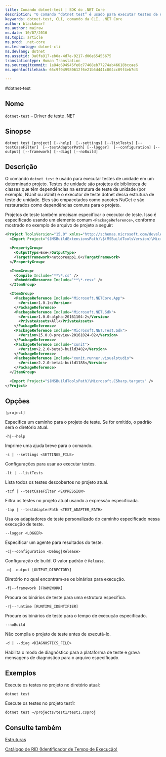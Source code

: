 ```yaml
---
title: Comando dotnet-test | SDK do .NET Core
description: "O comando “dotnet test” é usado para executar testes de unidade em um determinado projeto."
keywords: dotnet-test, CLI, comando da CLI, .NET Core
author: blackdwarf
ms.author: mairaw
ms.date: 10/07/2016
ms.topic: article
ms.prod: .net-core
ms.technology: dotnet-cli
ms.devlang: dotnet
ms.assetid: 3a0fa917-eb0a-4d7e-9217-d06e65455675
translationtype: Human Translation
ms.sourcegitcommit: 1a84c694945fe0c77468eb77274ab46618bccae6
ms.openlocfilehash: 66c9f949980612f6e21b6d441c004cc09f4eb7d3

---
```


#<a name="dotnet-test"></a>dotnet-test

## <a name="name"></a>Nome

`dotnet-test` – Driver de teste .NET

## <a name="synopsis"></a>Sinopse

`dotnet test [project] [--help] 
    [--settings] [--listTests] [--testCaseFilter] 
    [--testAdapterPath] [--logger] 
    [--configuration] [--output] [--framework] [--diag]
    [--noBuild]`  

## <a name="description"></a>Descrição

O comando `dotnet test` é usado para executar testes de unidade em um determinado projeto. Testes de unidade são projetos de biblioteca de classes que têm dependências na estrutura de teste da unidade (por exemplo, NUnit ou xUnit) e o executor de teste dotnet dessa estrutura de teste de unidade. Eles são empacotados como pacotes NuGet e são restaurados como dependências comuns para o projeto.

Projetos de teste também precisam especificar o executor de teste. Isso é especificado usando um elemento comum `<PackageReference>`, conforme mostrado no exemplo de arquivo de projeto a seguir:

```xml
<Project ToolsVersion="15.0" xmlns="http://schemas.microsoft.com/developer/msbuild/2003">
  <Import Project="$(MSBuildExtensionsPath)\$(MSBuildToolsVersion)\Microsoft.Common.props" />

  <PropertyGroup>
    <OutputType>Exe</OutputType>
    <TargetFramework>netcoreapp1.0</TargetFramework>
  </PropertyGroup>

  <ItemGroup>
    <Compile Include="**\*.cs" />
    <EmbeddedResource Include="**\*.resx" />
  </ItemGroup>

  <ItemGroup>
    <PackageReference Include="Microsoft.NETCore.App">
      <Version>1.0.1</Version>
    </PackageReference>
    <PackageReference Include="Microsoft.NET.Sdk">
      <Version>1.0.0-alpha-20161104-2</Version>
      <PrivateAssets>All</PrivateAssets>
    </PackageReference>
    <PackageReference Include="Microsoft.NET.Test.Sdk">
      <Version>15.0.0-preview-20161024-02</Version>
    </PackageReference>
    <PackageReference Include="xunit">
      <Version>2.2.0-beta3-build3402</Version>
    </PackageReference>
    <PackageReference Include="xunit.runner.visualstudio">
      <Version>2.2.0-beta4-build1188</Version>
    </PackageReference>
  </ItemGroup>

  <Import Project="$(MSBuildToolsPath)\Microsoft.CSharp.targets" />
</Project>
```

## <a name="options"></a>Opções

`[project]`
    
Especifica um caminho para o projeto de teste. Se for omitido, o padrão será o diretório atual.

`-h|--help`

Imprime uma ajuda breve para o comando.

`-s | --settings <SETTINGS_FILE>`

Configurações para usar ao executar testes. 

`-lt | --listTests`

Lista todos os testes descobertos no projeto atual. 

`-tcf | --testCaseFilter <EXPRESSION>`

Filtra os testes no projeto atual usando a expressão especificada. 

`-tap | --testAdapterPath <TEST_ADAPTER_PATH>`

Usa os adaptadores de teste personalizado do caminho especificado nessa execução de teste. 

`--logger <LOGGER>`

Especificar um agente para resultados do teste. 

`-c|--configuration <Debug|Release>`

Configuração de build. O valor padrão é `Release`. 

`-o|--output [OUTPUT_DIRECTORY]`

Diretório no qual encontram-se os binários para execução.

`-f|--framework [FRAMEWORK]`

Procura os binários de teste para uma estrutura específica.

`-r|--runtime [RUNTIME_IDENTIFIER]`

Procure os binários de teste para o tempo de execução especificado.

`--noBuild` 

Não compila o projeto de teste antes de executá-lo. 

`-d | --diag <DIAGNOSTICS_FILE>`

Habilita o modo de diagnóstico para a plataforma de teste e grava mensagens de diagnóstico para o arquivo especificado. 

## <a name="examples"></a>Exemplos

Execute os testes no projeto no diretório atual:

`dotnet test` 

Execute os testes no projeto test1:

`dotnet test ~/projects/test1/test1.csproj` 

## <a name="see-also"></a>Consulte também

[Estruturas](../../../standard/frameworks.md)

[Catálogo de RID (Identificador de Tempo de Execução)](../../rid-catalog.md)



<!--HONumber=Nov16_HO3-->


